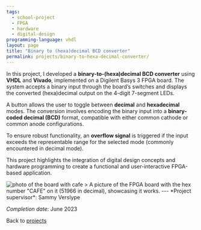 ```yaml
---
tags:
  - school-project
  - FPGA
  - hardware
  - digital-design
programming-language: vhdl
layout: page
title: "Binary to (hexa)decimal BCD converter"
permalink: projects/binary-to-hexa-decimal-converter/
---
```


In this project, I developed a **binary-to-(hexa)decimal BCD converter** using **VHDL** and **Vivado**, implemented on a Digilent Basys 3 FPGA board. The system accepts a binary input through the board’s switches and displays the converted (hexa)decimal output on the 4-digit 7-segment LEDs.  

A button allows the user to toggle between **decimal** and **hexadecimal** modes. The conversion involves encoding the binary input into a **binary-coded decimal (BCD)** format, compatible with either common cathode or common anode configurations.  

To ensure robust functionality, an **overflow signal** is triggered if the input exceeds the representable range for the selected mode (commonly encountered in decimal mode).

This project highlights the integration of digital design concepts and hardware programming to create a functional and user-interactive FPGA-based application.

<img src="/assets/hexadecimal.png" alt="photo of the board with cafe" width="screen-width" >
    > A picture of the FPGA board with the hex number "CAFE" on it (51966 in decimal), showcasing it works.
---
*Project supervisor*: Sammy Verslype

*Completion date*: June 2023

Back to [projects](projects.md)
